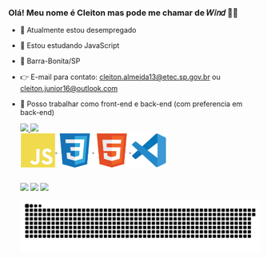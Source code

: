### Olá! Meu nome é Cleiton mas pode me chamar de 𝑊𝑖𝑛𝑑 💨💨

- 🔎 Atualmente estou desempregado
- 📒 Estou estudando JavaScript
- 📍  Barra-Bonita/SP
- 👉 E-mail para contato: cleiton.almeida13@etec.sp.gov.br ou cleiton.junior16@outlook.com
- 🤔 Posso trabalhar como front-end e back-end (com preferencia em back-end)

    <div>
    
    <a href="https://beacons.ai/Cleiton-Almeida">
    <img height="130cm" src="https://github-readme-stats.vercel.app/api?username=Cleiton-Almeida&show_icons=true&theme=blue-green&inclube_all_commits=true&count_private=true">
    <img height="130cm" src="https://github-readme-stats.vercel.app/api/top-langs/?username=Cleiton-Almeida&1layout=compact&1langs_count=16&theme=blue-green">
       
    <div>
 
  <img align="center" alt="Wind-JS" height="70" width="70" src="https://raw.githubusercontent.com/devicons/devicon/master/icons/javascript/javascript-plain.svg">
  <img align="center" alt="Wind-CSS" height="70" width="70" src="https://raw.githubusercontent.com/devicons/devicon/master/icons/css3/css3-original.svg">
  <img align="center" alt="Wind-HTML5" height="70" width="70" src="https://raw.githubusercontent.com/devicons/devicon/master/icons/html5/html5-original.svg">
  <img align="center" alt="Wind-VSC1" height="70" width="70" src="https://raw.githubusercontent.com/devicons/devicon/master/icons/vscode/vscode-original.svg">
        
   ##
       
   <div> 
       
  <a href="https://www.instagram.com/____cleitonow____/" target="_blank"><img src="https://img.shields.io/badge/Instagram-E4405F?style=for-the-badge&logo=instagram&logoColor=white"
  target="_blank"></a>
 <a href="https://twitter.com/__cleitonow__" target="_blank"><img src="https://img.shields.io/badge/Twitter-1DA1F2?style=for-the-badge&logo=twitter&logoColor=white"
  target="_blank"></a>
 <a href="https://github.com/Cleiton-Almeida" target="_blank"><img src="https://img.shields.io/badge/GitHub-100000?style=for-the-badge&logo=github&logoColor=white"
  target="_blank"></a>
       
  ![Snake animation](https://github.com/Cleiton-Almeida/Cleiton-Almeida/blob/output/github-contribution-grid-snake.svg)
